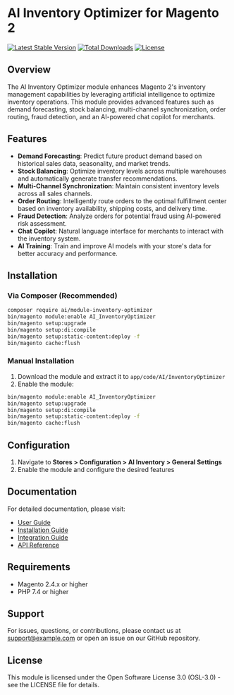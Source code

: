 # AI Inventory Optimizer for Magento 2

[![Latest Stable Version](https://poser.pugx.org/ai/module-inventory-optimizer/v/stable)](https://packagist.org/packages/ai/module-inventory-optimizer)
[![Total Downloads](https://poser.pugx.org/ai/module-inventory-optimizer/downloads)](https://packagist.org/packages/ai/module-inventory-optimizer)
[![License](https://poser.pugx.org/ai/module-inventory-optimizer/license)](https://packagist.org/packages/ai/module-inventory-optimizer)

## Overview

The AI Inventory Optimizer module enhances Magento 2's inventory management capabilities by leveraging artificial intelligence to optimize inventory operations. This module provides advanced features such as demand forecasting, stock balancing, multi-channel synchronization, order routing, fraud detection, and an AI-powered chat copilot for merchants.

## Features

- **Demand Forecasting**: Predict future product demand based on historical sales data, seasonality, and market trends.
- **Stock Balancing**: Optimize inventory levels across multiple warehouses and automatically generate transfer recommendations.
- **Multi-Channel Synchronization**: Maintain consistent inventory levels across all sales channels.
- **Order Routing**: Intelligently route orders to the optimal fulfillment center based on inventory availability, shipping costs, and delivery time.
- **Fraud Detection**: Analyze orders for potential fraud using AI-powered risk assessment.
- **Chat Copilot**: Natural language interface for merchants to interact with the inventory system.
- **AI Training**: Train and improve AI models with your store's data for better accuracy and performance.

## Installation

### Via Composer (Recommended)

```bash
composer require ai/module-inventory-optimizer
bin/magento module:enable AI_InventoryOptimizer
bin/magento setup:upgrade
bin/magento setup:di:compile
bin/magento setup:static-content:deploy -f
bin/magento cache:flush
```

### Manual Installation

1. Download the module and extract it to `app/code/AI/InventoryOptimizer`
2. Enable the module:
```bash
bin/magento module:enable AI_InventoryOptimizer
bin/magento setup:upgrade
bin/magento setup:di:compile
bin/magento setup:static-content:deploy -f
bin/magento cache:flush
```

## Configuration

1. Navigate to **Stores > Configuration > AI Inventory > General Settings**
2. Enable the module and configure the desired features

## Documentation

For detailed documentation, please visit:
- [User Guide](https://github.com/ai-inventory/module-inventory-optimizer/wiki/User-Guide)
- [Installation Guide](https://github.com/ai-inventory/module-inventory-optimizer/wiki/Installation-Guide)
- [Integration Guide](https://github.com/ai-inventory/module-inventory-optimizer/wiki/Integration-Guide)
- [API Reference](https://github.com/ai-inventory/module-inventory-optimizer/wiki/API-Reference)

## Requirements

- Magento 2.4.x or higher
- PHP 7.4 or higher

## Support

For issues, questions, or contributions, please contact us at support@example.com or open an issue on our GitHub repository.

## License

This module is licensed under the Open Software License 3.0 (OSL-3.0) - see the LICENSE file for details. 
